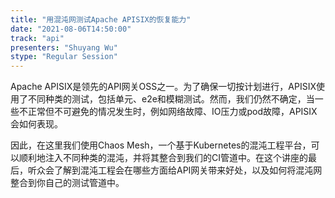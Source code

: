 ```yaml
---
title: "用混沌网测试Apache APISIX的恢复能力"
date: "2021-08-06T14:50:00" 
track: "api"
presenters: "Shuyang Wu"
stype: "Regular Session"
---
```

Apache APISIX是领先的API网关OSS之一。为了确保一切按计划进行，APISIX使用了不同种类的测试，包括单元、e2e和模糊测试。然而，我们仍然不确定，当一些不正常但不可避免的情况发生时，例如网络故障、IO压力或pod故障，APISIX会如何表现。
 

 因此，在这里我们使用Chaos Mesh，一个基于Kubernetes的混沌工程平台，可以顺利地注入不同种类的混沌，并将其整合到我们的CI管道中。在这个讲座的最后，听众会了解到混沌工程会在哪些方面给API网关带来好处，以及如何将混沌网整合到你自己的测试管道中。